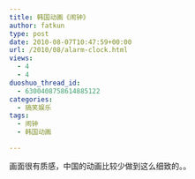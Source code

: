 ```yaml
---
title: 韩国动画《闹钟》
author: fatkun
type: post
date: 2010-08-07T10:47:59+00:00
url: /2010/08/alarm-clock.html
views:
  - 4
  - 4
duoshuo_thread_id:
  - 6300408758614885122
categories:
  - 搞笑娱乐
tags:
  - 闹钟
  - 韩国动画

---
```

画面很有质感，中国的动画比较少做到这么细致的。。